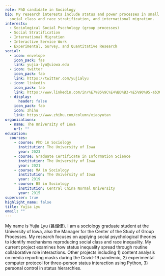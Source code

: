 ```yaml
---
role: PhD candidate in Sociology
bio: My research interests include status and power processes in small groups,
  social class and race stratification, and international migration.
interests:
  - Sociological Social Pscchology (group processes)
  - Social Stratification
  - International Migration
  - Interactive Service Work
  - Experimental, Survey, and Quantitative Research
social:
  - icon: envelope
    icon_pack: fas
    link: yujia-lyu@uiowa.edu
  - icon: twitter
    icon_pack: fab
    link: https://twitter.com/yujialyu
  - icon: linkedin
    icon_pack: fab
    link: https://www.linkedin.com/in/%E7%85%9C%E4%BD%B3-%E5%90%95-ab3058104/
  - display:
      header: false
    icon_pack: fab
    icon: zhihu
    link: https://www.zhihu.com/column/xiaoyutan
organizations:
  - name: The University of Iowa
    url: ""
education:
  courses:
    - course: PhD in Sociology
      institution: The University of Iowa
      year: 2023
    - course: Graduate Certificate in Information Science
      institution: The University of Iowa
      year: 2021
    - course: MA in Sociology
      institution: The University of Iowa
      year: 2019
    - course: BS in Sociology
      institution: Central China Normal University
      year: 2015
superuser: true
highlight_name: false
title: Yujia Lyu
email: ""
---
```

My name is Yujia Lyu (吕煜佳). I am a sociology graduate student at the University of Iowa, also the Manager for the Center of the Study of Group Processes. My research focuses on applying social psychological theories to identify mechanisms reproducing social class and race inequality. My current project examines how status inequality spread through routine collaborative role interactions. Other projects including 1) content analysis on media reporting masks during the Covid-19 pandemic, 2) experimental computer protocol for three-person status interaction using Python, 3) personal control in status hierarchies.
